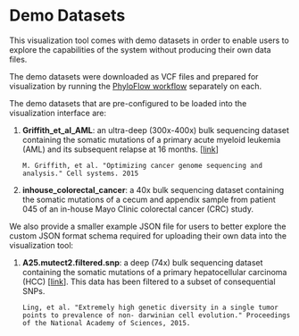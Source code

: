 # Demo Datasets

This visualization tool comes with demo datasets in order to enable users to explore the capabilities of the system without producing their own data files.

The demo datasets were downloaded as VCF files and prepared for visualization by running the [PhyloFlow workflow](https://github.com/ncsa/phyloflow) separately on each.  

The demo datasets that are pre-configured to be loaded into the visualization interface are:

1. **Griffith_et_al_AML**: an ultra-deep (300x-400x) bulk sequencing dataset containing the somatic mutations of a primary acute myeloid leukemia (AML) and its subsequent relapse at 16 months. [[link](https://www.cell.com/fulltext/S2405-4712(15)00113-1)]

    ```M. Griffith, et al. "Optimizing cancer genome sequencing and analysis." Cell systems. 2015```

2. **inhouse_colorectal_cancer**: a 40x bulk sequencing dataset containing the somatic mutations of a cecum and appendix sample from patient 045 of an in-house Mayo Clinic colorectal cancer (CRC) study.

We also provide a smaller example JSON file for users to better explore the custom JSON format schema required for uploading their own data into the visualization tool:

1. **A25.mutect2.filtered.snp**: a deep (74x) bulk sequencing dataset containing the somatic mutations of a primary hepatocellular carcinoma (HCC) [[link](https://www.pnas.org/doi/10.1073/pnas.1519556112)]. This data has been filtered to a subset of consequential SNPs.

    ```Ling, et al. "Extremely high genetic diversity in a single tumor points to prevalence of non- darwinian cell evolution." Proceedings of the National Academy of Sciences, 2015.```
